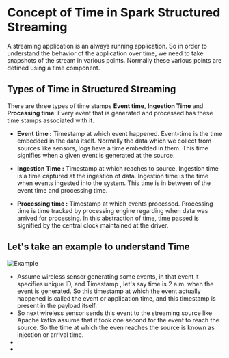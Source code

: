 
# Concept of Time in Spark Structured Streaming

A streaming application is an always running application. So in order to understand the behavior of the application over time, we need to take snapshots of the stream in various points. Normally these various points are defined using a time component.

## Types of Time in Structured Streaming
There are three types of time stamps **Event time**, **Ingestion Time** and **Processing time**. Every event that is generated and processed has these time stamps associated with it.

 - **Event time :**  Timestamp at which event happened. Event-time is the time embedded in the data itself. Normally the data which we collect from sources like sensors, logs have a time embedded in them. This time signifies when a given event is generated at the source.
   
 - **Ingestion Time :** Timestamp at which reaches to source. Ingestion time is a time captured at the ingestion of data. Ingestion time is the time when events ingested into the system. This time is in between of the event time and processing time.
 - **Processing time :** Timestamp at which events processed. Processing time is time tracked by processing engine regarding when data was arrived for processing. In this abstraction of time, time passed is signified by the central clock maintained at the driver.

## Let's take an example to understand Time
![Example](https://github.com/gurditsingh/blog/blob/gh-pages/_screenshots/Streaming.jpg?raw=true)

 - Assume wireless sensor generating some events, in that event it specifies unique ID, and Timestamp , let's say time is 2 a.m. when the event is generated. So this timestamp at which the event actually happened is called the event or application time, and this timestamp is present in the payload itself.
 - So next wireless sensor sends this event to the streaming source like Apache kafka assume that it took one second for the event to reach the source. So the time at which the even reaches the source is known as injection or arrival time.
 - 
 - 

<!--stackedit_data:
eyJoaXN0b3J5IjpbNDI3ODI3NTIzLDg5MzE5MDgyOSwtMTk2ND
I1NzUxOSwtMTcyMDMzNDk1OSwtMTA1NjY3MjE5MiwxNDIwNzk4
NTYxLDg1NzM0NTM0MiwzOTkzODQzNiwxOTY2NDAyNzc2LDE4Nj
M4ODg5OTcsNzUyMjEwMzc1LC0yOTk2NjEyNjksLTE1MjIzNDEy
ODcsLTQ3NDQ2NzEyMSw4NTg2MjA0NjQsNzg3MTI3MjUxLC0xOD
Q3Njk2Mzc3LC0xNjkzMTM4MzUxLDE2NTYxMzI2MjgsMjQxNzM4
NDc3XX0=
-->